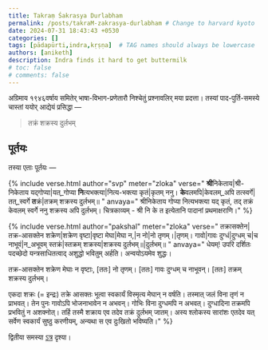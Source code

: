 ```yaml
---
title: Takraṃ Śakrasya Durlabham
permalink: /posts/takraM-zakrasya-durlabham # Change to harvard kyoto
date: 2024-07-31 18:43:43 +0530
categories: []
tags: [pādapūrti,indra,kṛṣṇa]  # TAG names should always be lowercase
authors: [aniketh]
description: Indra finds it hard to get buttermilk
# toc: false
# comments: false
---
```


अग्रिमाय १९४६वर्षाय समितेर् भाषा-विभाग-प्रणेतारौ निश्चेतुं प्रश्नावलिर् मया प्रदत्ता। तस्यां पाद-पुर्ति-समस्ये चास्तां ययोर् आद्येयं प्रसिद्धा —

> तक्रं शक्रस्य दुर्लभम्

## पूर्तयः

तस्या एताः पूर्तयः —

<!-- Verse format -->

{% include verse.html
   author="svp"
   meter="zloka"
   verse="
   <strong>श्री</strong>निकेताय|श्री-निकेताय यद्गोप्या|यत्_गोप्या
   <strong>नि</strong>त्यभक्त्या|नित्य-भक्त्या कृतं|कृतम् ननु।
   <strong>के</strong>वलमपि|केवलम्_अपि तत्स्वर्गे|तत्_स्वर्गे
   <strong>त</strong>क्रं|तक्रम् शक्रस्य दुर्लभम्॥
   "
   anvaya="
श्रीनिकेताय गोप्या नित्यभक्त्या यद् कृतं, तद् तक्रं केवलम् स्वर्गे ननु शक्रस्य अपि दुर्लभम्। चित्रकाव्यम् - श्री नि के त इत्येतानि पादानां प्रथमाक्षराणि।"
%}


{% include verse.html
   author="pakshal"
   meter="zloka"
   verse="
   तक्रासक्तेन|तक्र-आसक्तेन शक्रेण|शक्रेण वृष्टा|वृष्टा मेघा|मेघा न,|न नो|नो तृणम्।|तृणम्।
गावो|गावः दुग्धं|दुग्धम् च|च नाभूवं|न_अभूवम् स्तक्रं|स्तक्रम् शक्रस्य|शक्रस्य दुर्लभम्॥|दुर्लभम्॥
   "
   anvaya="
धेयम्! उपरि दर्शितः पदच्छेदो यन्त्रसाधितत्वाद् अशुद्धो भवितुम् अर्हति। अन्वयोऽयमेव शुद्धः।


   तक्र-आसक्तेन शक्रेण मेघाः न वृष्टाः, [ततः] नो तृणम्। [ततः] गावः दुग्धम् च नाभूवन्। [ततः] तक्रम् शक्रस्य दुर्लभम्।
   
   एकदा शक्रः (= इन्द्रः) तक्रे आसक्तः भूत्वा स्वकार्यं विस्मृत्य मेघान् न वर्षति। तस्मात् जलं विना तृणं न प्राभवत्। तेन पुनः गावोऽपि भोजनाभावेन न अभवन्। गोभिः विना दुग्धमपि न अभवत्। दुग्धादिना तक्रमपि प्रभवितुं न अशक्नोत्। तर्हि तस्मै शक्राय एव तदेव तक्रं दुर्लभम् जातम्। अस्य श्लोकस्य सारांशः एतदेव यत् सर्वेण स्वकार्यं सुष्ठु करणीयम्, अन्यथा स एव दुःखितो भविष्यति।"
%}

द्वितीया समस्या [ऽत्र](mando-yasya-suto-'varaz-ca-narahA) दृश्या।
